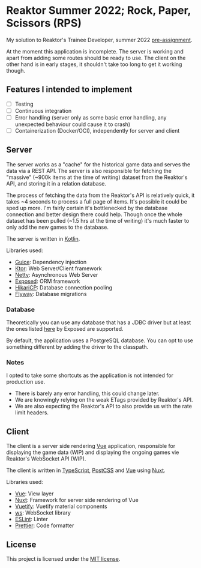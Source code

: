 # Reaktor Summer 2022; Rock, Paper, Scissors (RPS)

My solution to Reaktor's Trainee Developer, summer
2022 [pre-assignment](https://web.archive.org/web/20220109201917/https://www.reaktor.com/assignment-2022-developers/).

At the moment this application is incomplete. The server is working and apart from adding some routes should be ready to
use. The client on the other hand is in early stages, it shouldn't take too long to get it working though.

## Features I intended to implement

- [ ] Testing
- [ ] Continuous integration
- [ ] Error handling (server only as some basic error handling, any unexpected behaviour could cause it to crash)
- [ ] Containerization (Docker/OCI), independently for server and client

## Server

The server works as a "cache" for the historical game data and serves the data via a REST API. The server is also
responsible for fetching the "massive" (~900k items at the time of writing) dataset from the Reaktor's API, and storing
it in a relation database.

The process of fetching the data from the Reaktor's API is relatively quick, it takes ~4 seconds to process a full page
of items. It's possible it could be sped up more. I'm fairly certain it's bottlenecked by the database connection and
better design there could help. Though once the whole dataset has been pulled (~1.5 hrs at the time of writing) it's
much faster to only add the new games to the database.

The server is written in [Kotlin](https://kotlinlang.org/).

Libraries used:

- [Guice](https://github.com/google/guice): Dependency injection
- [Ktor](https://github.com/ktorio/ktor): Web Server/Client framework
- [Netty](https://github.com/netty/netty): Asynchronous Web Server
- [Exposed](https://github.com/JetBrains/Exposed): ORM framework
- [HikariCP](https://github.com/brettwooldridge/HikariCP): Database connection pooling
- [Flyway](https://github.com/flyway/flyway): Database migrations

### Database

Theoretically you can use any database that has a JDBC driver but at least the ones
listed [here](https://github.com/JetBrains/Exposed#supported-databases) by Exposed are supported.

By default, the application uses a PostgreSQL database. You can opt to use something different by adding the driver to
the classpath.

### Notes

I opted to take some shortcuts as the application is not intended for production use.

- There is barely any error handling, this could change later.
- We are knowingly relying on the weak ETags provided by Reaktor's API.
- We are also expecting the Reaktor's API to also provide us with the rate limit headers.

## Client

The client is a server side rendering [Vue](https://vuejs.org/) application, responsible for displaying the game data
(WIP) and displaying the ongoing games vie Reaktor's WebSocket API (WIP).

The client is written in [TypeScript](https://www.typescriptlang.org/), [PostCSS](https://postcss.org/)
and [Vue](https://vuejs.org/) using [Nuxt](https://nuxtjs.org/).

Libraries used:

- [Vue](https://github.com/vuejs/vue): View layer
- [Nuxt](https://github.com/nuxt/nuxt.js): Framework for server side rendering of Vue
- [Vuetify](https://github.com/vuetifyjs/vuetify): Vuetify material components
- [ws](https://github.com/websockets/ws): WebSocket library
- [ESLint](https://github.com/eslint/eslint): Linter
- [Prettier](https://github.com/prettier/prettier): Code formatter

## License

This project is licensed under the [MIT license](LICENSE).
